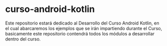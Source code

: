 # curso-android-kotlin
Este repositorio estará dedicado al Desarrollo del Curso Android Kotlin, en el cual abarcaremos los ejemplos que se irán impartiendo durante el Curso, basicamente este repositorio contendrá todos los módulos a desarrollar dentro del curso.
